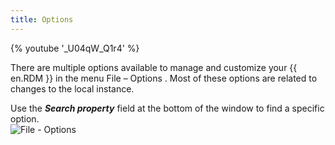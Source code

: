 ```yaml
---
title: Options
---
```

{% youtube '_U04qW_Q1r4' %}  

There are multiple options available to manage and customize your {{ en.RDM }} in the menu File – Options . Most of these options are related to changes to the local instance.  

Use the ***Search property*** field at the bottom of the window to find a specific option.  
![File - Options](/img/en/rdm/windows/clip11282.png) 
